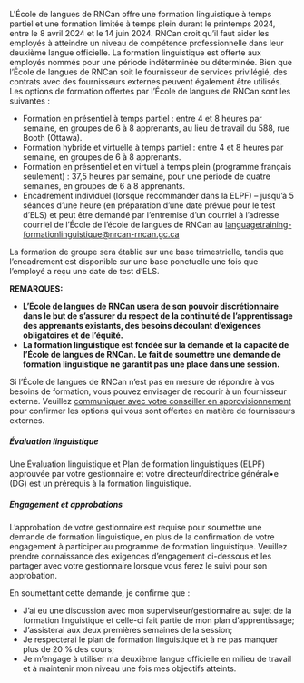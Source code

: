 ﻿L'École de langues de RNCan offre une formation linguistique à temps partiel et une formation limitée à temps plein durant le printemps 2024, entre le 8 avril 2024 et le 14 juin 2024.
RNCan croit qu’il faut aider les employés à atteindre un niveau de compétence professionnelle dans leur deuxième langue officielle. La formation linguistique est offerte aux employés nommés pour une période indéterminée ou déterminée. Bien que l’École de langues de RNCan soit le fournisseur de services privilégié, des contrats avec des fournisseurs externes peuvent également être utilisés.
Les options de formation offertes par l’École de langues de RNCan sont les suivantes :
- Formation en présentiel à temps partiel : entre 4 et 8 heures par semaine, en groupes de 6 à 8 apprenants, au lieu de travail du 588, rue Booth (Ottawa).
- Formation hybride et virtuelle à temps partiel : entre 4 et 8 heures par semaine, en groupes de 6 à 8 apprenants.
- Formation en présentiel et en virtuel à temps plein (programme français seulement) : 37,5 heures par semaine, pour une période de quatre semaines, en groupes de 6 à 8 apprenants.
- Encadrement individuel (lorsque recommander dans la ELPF) – jusqu’à 5 séances d’une heure (en préparation d’une date prévue pour le test d’ELS) et peut être demandé par l’entremise d’un courriel à l’adresse courriel de l’École de l’école de langues de RNCan au [languagetraining-formationlinguistique@nrcan-rncan.gc.ca](mailto:languagetraining-formationlinguistique@nrcan-rncan.gc.ca)

La formation de groupe sera établie sur une base trimestrielle, tandis que l’encadrement est disponible sur une base ponctuelle une fois que l’employé a reçu une date de test d’ELS.

**REMARQUES:**
- **L’École de langues de RNCan usera de son pouvoir discrétionnaire dans le but de s’assurer du respect de la continuité de l’apprentissage des apprenants existants, des besoins découlant d’exigences obligatoires et de l’équité.**
- **La formation linguistique est fondée sur la demande et la capacité de l’École de langues de RNCan. Le fait de soumettre une demande de formation linguistique ne garantit pas une place dans une session.**

Si l’École de langues de RNCan n’est pas en mesure de répondre à vos besoins de formation, vous pouvez envisager de recourir à un fournisseur externe. Veuillez <u>[communiquer avec votre conseiller en approvisionnement](https://gcdocs.gc.ca/nrcan-rncan/llisapi.dll/link/19125621)</u> pour confirmer les options qui vous sont offertes en matière de fournisseurs externes.



##### Évaluation linguistique
Une Évaluation linguistique et Plan de formation linguistiques (ELPF) approuvée par votre gestionnaire et votre directeur/directrice général•e (DG) est un prérequis à la formation linguistique.

##### Engagement et approbations
L’approbation de votre gestionnaire est requise pour soumettre une demande de formation linguistique, en plus de la confirmation de votre engagement à participer au programme de formation linguistique. Veuillez prendre connaissance des exigences d’engagement ci-dessous et les partager avec votre gestionnaire lorsque vous ferez le suivi pour son approbation.

En soumettant cette demande, je confirme que :
- J’ai eu une discussion avec mon superviseur/gestionnaire au sujet de la formation linguistique et celle-ci fait partie de mon plan d’apprentissage;
- J’assisterai aux deux premières semaines de la session;
- Je respecterai le plan de formation linguistique et à ne pas manquer plus de 20 % des cours;
- Je m’engage à utiliser ma deuxième langue officielle en milieu de travail et à maintenir mon niveau une fois mes objectifs atteints.
